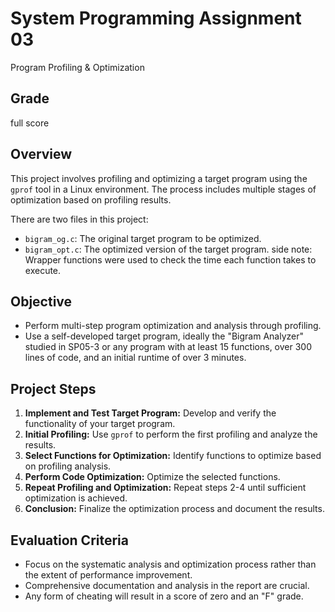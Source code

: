 # System Programming Assignment 03
Program Profiling & Optimization

## Grade
full score

## Overview
This project involves profiling and optimizing a target program using the `gprof` tool in a Linux environment. The process includes multiple stages of optimization based on profiling results.

There are two files in this project:
- `bigram_og.c`: The original target program to be optimized.
- `bigram_opt.c`: The optimized version of the target program.
side note: Wrapper functions were used to check the time each function takes to execute.


## Objective
- Perform multi-step program optimization and analysis through profiling.
- Use a self-developed target program, ideally the "Bigram Analyzer" studied in SP05-3 or any program with at least 15 functions, over 300 lines of code, and an initial runtime of over 3 minutes.

## Project Steps
1. **Implement and Test Target Program:** Develop and verify the functionality of your target program.
2. **Initial Profiling:** Use `gprof` to perform the first profiling and analyze the results.
3. **Select Functions for Optimization:** Identify functions to optimize based on profiling analysis.
4. **Perform Code Optimization:** Optimize the selected functions.
5. **Repeat Profiling and Optimization:** Repeat steps 2-4 until sufficient optimization is achieved.
6. **Conclusion:** Finalize the optimization process and document the results.

## Evaluation Criteria
- Focus on the systematic analysis and optimization process rather than the extent of performance improvement.
- Comprehensive documentation and analysis in the report are crucial.
- Any form of cheating will result in a score of zero and an "F" grade.
